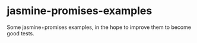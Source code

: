 jasmine-promises-examples
=========================

Some jasmine+promises examples, in the hope to improve them to become good tests.
